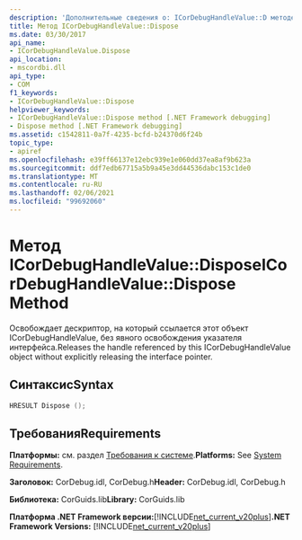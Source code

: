 ```yaml
---
description: 'Дополнительные сведения о: ICorDebugHandleValue::D методе Dispose'
title: Метод ICorDebugHandleValue::Dispose
ms.date: 03/30/2017
api_name:
- ICorDebugHandleValue.Dispose
api_location:
- mscordbi.dll
api_type:
- COM
f1_keywords:
- ICorDebugHandleValue::Dispose
helpviewer_keywords:
- ICorDebugHandleValue::Dispose method [.NET Framework debugging]
- Dispose method [.NET Framework debugging]
ms.assetid: c1542811-0a7f-4235-bcfd-b24370d6f24b
topic_type:
- apiref
ms.openlocfilehash: e39ff66137e12ebc939e1e060dd37ea8af9b623a
ms.sourcegitcommit: ddf7edb67715a5b9a45e3dd44536dabc153c1de0
ms.translationtype: MT
ms.contentlocale: ru-RU
ms.lasthandoff: 02/06/2021
ms.locfileid: "99692060"
---
```

# <a name="icordebughandlevaluedispose-method"></a><span data-ttu-id="c5702-103">Метод ICorDebugHandleValue::Dispose</span><span class="sxs-lookup"><span data-stu-id="c5702-103">ICorDebugHandleValue::Dispose Method</span></span>

<span data-ttu-id="c5702-104">Освобождает дескриптор, на который ссылается этот объект ICorDebugHandleValue, без явного освобождения указателя интерфейса.</span><span class="sxs-lookup"><span data-stu-id="c5702-104">Releases the handle referenced by this ICorDebugHandleValue object without explicitly releasing the interface pointer.</span></span>  
  
## <a name="syntax"></a><span data-ttu-id="c5702-105">Синтаксис</span><span class="sxs-lookup"><span data-stu-id="c5702-105">Syntax</span></span>  
  
```cpp  
HRESULT Dispose ();  
```  
  
## <a name="requirements"></a><span data-ttu-id="c5702-106">Требования</span><span class="sxs-lookup"><span data-stu-id="c5702-106">Requirements</span></span>  

 <span data-ttu-id="c5702-107">**Платформы:** см. раздел [Требования к системе](../../get-started/system-requirements.md).</span><span class="sxs-lookup"><span data-stu-id="c5702-107">**Platforms:** See [System Requirements](../../get-started/system-requirements.md).</span></span>  
  
 <span data-ttu-id="c5702-108">**Заголовок:** CorDebug.idl, CorDebug.h</span><span class="sxs-lookup"><span data-stu-id="c5702-108">**Header:** CorDebug.idl, CorDebug.h</span></span>  
  
 <span data-ttu-id="c5702-109">**Библиотека:** CorGuids.lib</span><span class="sxs-lookup"><span data-stu-id="c5702-109">**Library:** CorGuids.lib</span></span>  
  
 <span data-ttu-id="c5702-110">**Платформа .NET Framework версии:**[!INCLUDE[net_current_v20plus](../../../../includes/net-current-v20plus-md.md)]</span><span class="sxs-lookup"><span data-stu-id="c5702-110">**.NET Framework Versions:** [!INCLUDE[net_current_v20plus](../../../../includes/net-current-v20plus-md.md)]</span></span>
